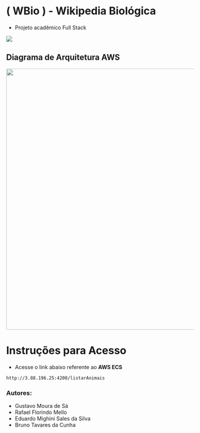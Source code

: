 # ( WBio ) - Wikipedia Biológica
- Projeto acadêmico Full Stack


<img src="https://github.com/user-attachments/assets/08b19a54-7b90-4b97-87af-5dab14987182" align="center">

## Diagrama de Arquitetura AWS

<img src="https://github.com/user-attachments/assets/5a16d2e3-7d8b-44fd-bc88-6f95766034d1" width=700 align="center">



# Instruções para Acesso

- Acesse o link abaixo referente ao **AWS ECS**

```
http://3.88.196.25:4200/listarAnimais
```

### Autores:
- Gustavo Moura de Sá
- Rafael Florindo Mello
- Eduardo Mighini Sales da Silva
- Bruno Tavares da Cunha
